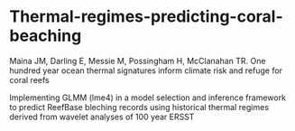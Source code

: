 # Thermal-regimes-predicting-coral-beaching
Maina JM, Darling E, Messie M, Possingham H, McClanahan TR. One hundred year ocean thermal signatures inform climate risk and refuge for coral reefs

Implementing GLMM (lme4) in a model selection and inference framework to predict ReefBase bleching records using historical thermal regimes derived from wavelet analyses of 100 year ERSST
